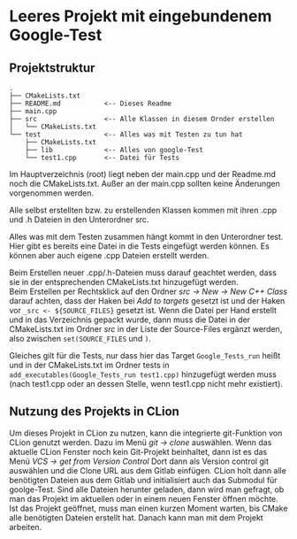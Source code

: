 # Leeres Projekt mit eingebundenem Google-Test

## Projektstruktur
<!-- prettier-ignore-start -->
    .
    ├── CMakeLists.txt      
    ├── README.md           <-- Dieses Readme
    ├── main.cpp
    ├── src                 <-- Alle Klassen in diesem Ornder erstellen     
    │   └── CMakeLists.txt
    └── test                <-- Alles was mit Testen zu tun hat
        ├── CMakeLists.txt
        ├── lib             <-- Alles von google-Test
        └── test1.cpp       <-- Datei für Tests
<!-- prettier-ignore-end -->

Im Hauptverzeichnis (root) liegt neben der main.cpp und der Readme.md noch die CMakeLists.txt.
Außer an der main.cpp sollten keine Änderungen vorgenommen werden.

Alle selbst erstellten bzw. zu erstellenden Klassen kommen mit ihren .cpp und .h Dateien in den Unterordner src.

Alles was mit dem Testen zusammen hängt kommt in den Unterordner test.  
Hier gibt es bereits eine Datei in die Tests eingefügt werden können. Es können aber auch eigene .cpp Dateien erstellt werden.

Beim Erstellen neuer .cpp/.h-Dateien muss darauf geachtet werden, dass sie in der entsprechenden CMakeLists.txt hinzugefügt werden.     
Beim Erstellen per Rechtsklick auf den Ordner _src -> New -> New C++ Class_ darauf achten, dass der Haken bei _Add to targets_ gesetzt ist und der Haken vor ```_src <- ${SOURCE_FILES}``` gesetzt ist. Wenn die Datei per Hand erstellt und in das Verzeichnis gepackt wurde, dann muss die Datei in der CMakeLists.txt im Ordner _src_ in der Liste der Source-Files ergänzt werden, also zwischen ```set(SOURCE_FILES``` und ```)```.

Gleiches gilt für die Tests, nur dass hier das Target ```Google_Tests_run``` heißt und in der CMakeLists.txt im Ordner tests in ```add_executables(Google_Tests_run test1.cpp)``` hinzugefügt werden muss (nach test1.cpp oder an dessen Stelle, wenn test1.cpp nicht mehr existiert).

## Nutzung des Projekts in CLion
Um dieses Projekt in CLion zu nutzen, kann die integrierte git-Funktion von CLion genutzt werden. Dazu im Menü _git -> clone_ auswählen. Wenn das aktuelle CLion Fenster noch kein Git-Projekt beinhaltet, dann ist es das Menü _VCS -> get from Version Control_ Dort dann als Version control git auswählen und die Clone URL aus dem Gitlab einfügen. CLion holt dann alle benötigten Dateien aus dem Gitlab und initialisiert auch das Submodul für goolge-Test. Sind alle Dateien herunter geladen, dann wird man gefragt, ob man das Projekt im aktuellen oder in einem neuen Fenster öffnen möchte. Ist das Projekt geöffnet, muss man einen kurzen Moment warten, bis CMake alle benötigten Dateien erstellt hat. Danach kann man mit dem Projekt arbeiten.